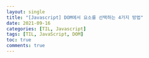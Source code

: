 ```yaml
---
layout: single
title: "[Javascript] DOM에서 요소를 선택하는 4가지 방법"
date: 2021-09-16
categories: [TIL, Javascript]
tags: [TIL, JavaScript, DOM]
toc: true
comments: true
---
```

